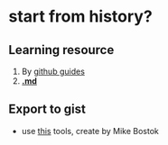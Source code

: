 # start from history?

## Learning resource
1. By [github guides](https://guides.github.com/features/mastering-markdown/#GitHub-flavored-markdown)
1. [**.md**](https://github.com/tocausan/mastering-markdown)

## Export to gist
  - use [this](https://github.com/mbostock/gistup) tools, create by Mike Bostok
